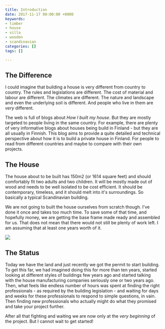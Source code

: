 ```yaml
---
title: Introduction
date: 2017-11-17 00:00:00 +0000
keywords:
- timber
- house
- villa
- wooden
- scandinavian
categories: []
tags: []

---
```

## The Difference

I could imagine that building a house is very different from country to country. The rules and legislations are different. The cost of material and labour are different. The climates are different. The nature and landscape and even the underlying soil is different. And people who live in them are _very_ different.

The web is full of blogs about _How I built my house_. But they are mostly targeted to people living in the same country. For example, there are plenty of very informative  blogs about houses being build in Finland - but they are all usually in Finnish. This blog aims to provide a quite detailed and technical perspective about how it is to build a private house in Finland. For people to read from different countries and maybe to compare with their own projects.

## The House

The house about to be built has 150m2 (or 1614 square feet) and should comfortably fit two adults and two children. It will be mostly made out of wood and needs to be well isolated to be cost efficient. It should be contemporary, timeless, and it should melt into it's surroundings. So basically a typical Scandinavian building.

We are not going to built the house ourselves from scratch though. I've done it once and takes too much time. To save some of that time, and hopefully money, we are getting the base frame made ready and assembled for us. That does not mean that there would not still be plenty of work left. I am assuming that at least one years worth of it.

![](/uploads/2017/11/18/the-house.png)

## The Status

Today we have the land and just recently we got the permit to start building. To get this far, we had imagined doing this for more than ten years, started looking at different styles of buildings few years ago and started talking with the house manufacturing companies seriously one or two years ago. Then, what feels like endless number of hours was spent at finding the right professionals - as required by the building legislation - and waiting for days and weeks for these professionals to respond to simple questions, in vain. Then finding new professionals who actually might do what they promised and take your project further.

After all that fighting and waiting we are now only at the _very beginning_ of the project. But I cannot wait to get started!